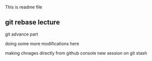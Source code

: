 
This is readme file

## git rebase lecture
git advance part

doing some more modifications here

making chnages directly from github console
new session on git stash